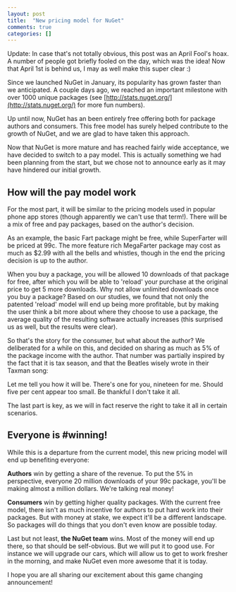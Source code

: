 ```yaml
---
layout: post
title:  "New pricing model for NuGet"
comments: true
categories: []
---
```



Update: In case that's not totally obvious, this post was an April Fool's hoax. A number of people got briefly fooled on the day, which was the idea! Now that April 1st is behind us, I may as well make this super clear :)



Since we launched NuGet in January, its popularity has grown faster than we anticipated. A couple days ago, we reached an important milestone with over 1000 unique packages (see [http://stats.nuget.org/](http://stats.nuget.org/) for more fun numbers).

Up until now, NuGet has an been entirely free offering both for package authors and consumers. This free model has surely helped contribute to the growth of NuGet, and we are glad to have taken this approach.

Now that NuGet is more mature and has reached fairly wide acceptance, we have decided to switch to a pay model. This is actually something we had been planning from the start, but we chose not to announce early as it may have hindered our initial growth.

## How will the pay model work

For the most part, it will be similar to the pricing models used in popular phone app stores (though apparently we can't use that term!). There will be a mix of free and pay packages, based on the author's decision.

As an example, the basic Fart package might be free, while SuperFarter will be priced at 99c. The more feature rich MegaFarter package may cost as much as $2.99 with all the bells and whistles, though in the end the pricing decision is up to the author.

When you buy a package, you will be allowed 10 downloads of that package for free, after which you will be able to 'reload' your purchase at the original price to get 5 more downloads. Why not allow unlimited downloads once you buy a package? Based on our studies, we found that not only the patented 'reload' model will end up being more profitable, but by making the user think a bit more about where they choose to use a package, the average quality of the resulting software actually increases (this surprised us as well, but the results were clear).

So that's the story for the consumer, but what about the author? We deliberated for a while on this, and decided on sharing as much as 5% of the package income with the author. That number was partially inspired by the fact that it is tax season, and that the Beatles wisely wrote in their Taxman song:

Let me tell you how it will be. There's one for you, nineteen for me.
Should five per cent appear too small. Be thankful I don't take it all.

The last part is key, as we will in fact reserve the right to take it all in certain scenarios. 



## Everyone is #winning!

While this is a departure from the current model, this new pricing model will end up benefiting everyone:

**Authors** win by getting a share of the revenue. To put the 5% in perspective, everyone 20 million downloads of your 99c package, you'll be making almost a million dollars. We're talking real money!

**Consumers** win by getting higher quality packages. With the current free model, there isn't as much incentive for authors to put hard work into their packages. But with money at stake, we expect it'll be a different landscape. So packages will do things that you don't even know are possible today.

Last but not least, **the NuGet team** wins. Most of the money will end up there, so that should be self-obvious. But we will put it to good use. For instance we will upgrade our cars, which will allow us to get to work fresher in the morning, and make NuGet even more awesome that it is today.

I hope you are all sharing our excitement about this game changing announcement!


